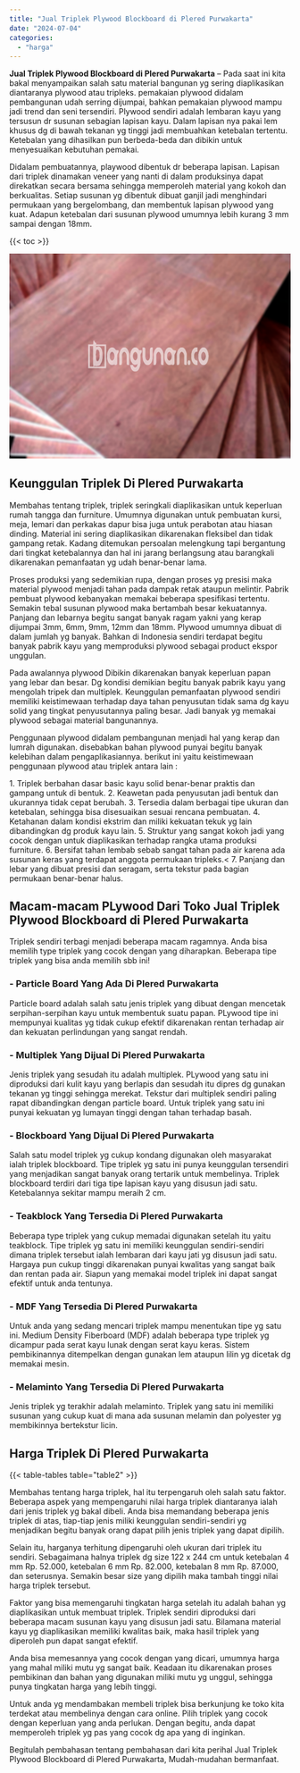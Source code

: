 ```yaml
---
title: "Jual Triplek Plywood Blockboard di Plered Purwakarta"
date: "2024-07-04"
categories: 
  - "harga"
---
```


**Jual Triplek Plywood Blockboard di Plered Purwakarta** – Pada saat ini kita bakal menyampaikan salah satu material bangunan yg sering diaplikasikan diantaranya plywood atau tripleks. pemakaian plywood didalam pembangunan udah serring dijumpai, bahkan pemakaian plywood mampu jadi trend dan seni tersendiri. Plywood sendiri adalah lembaran kayu yang tersusun dr susunan sebagian lapisan kayu. Dalam lapisan nya pakai lem khusus dg di bawah tekanan yg tinggi jadi membuahkan ketebalan tertentu. Ketebalan yang dihasilkan pun berbeda-beda dan dibikin untuk menyesuaikan kebutuhan pemakai.

Didalam pembuatannya, playwood dibentuk dr beberapa lapisan. Lapisan dari triplek dinamakan veneer yang nanti di dalam produksinya dapat direkatkan secara bersama sehingga memperoleh material yang kokoh dan berkualitas. Setiap susunan yg dibentuk dibuat ganjil jadi menghindari permukaan yang bergelombang, dan membentuk lapisan plywood yang kuat. Adapun ketebalan dari susunan plywood umumnya lebih kurang 3 mm sampai dengan 18mm.

{{< toc >}}

![Jual Triplek Plywood Blockboard di Plered Purwakarta](/images/jual-triplek-murah-05.png)

## Keunggulan Triplek Di Plered Purwakarta

Membahas tentang triplek, triplek seringkali diaplikasikan untuk keperluan rumah tangga dan furniture. Umumnya digunakan untuk pembuatan kursi, meja, lemari dan perkakas dapur bisa juga untuk perabotan atau hiasan dinding. Material ini sering diaplikasikan dikarenakan fleksibel dan tidak gampang retak. Kadang ditemukan persoalan melengkung tapi bergantung dari tingkat ketebalannya dan hal ini jarang berlangsung atau barangkali dikarenakan pemanfaatan yg udah benar-benar lama.

Proses produksi yang sedemikian rupa, dengan proses yg presisi maka material plywood menjadi tahan pada dampak retak ataupun melintir. Pabrik pembuat plywood kebanyakan memakai beberapa spesifikasi tertentu. Semakin tebal susunan plywood maka bertambah besar kekuatannya. Panjang dan lebarnya begitu sangat banyak ragam yakni yang kerap dijumpai 3mm, 6mm, 9mm, 12mm dan 18mm. Plywood umumnya dibuat di dalam jumlah yg banyak. Bahkan di Indonesia sendiri terdapat begitu banyak pabrik kayu yang memproduksi plywood sebagai product ekspor unggulan.

Pada awalannya plywood Dibikin dikarenakan banyak keperluan papan yang lebar dan besar. Dg kondisi demikian begitu banyak pabrik kayu yang mengolah tripek dan multiplek. Keunggulan pemanfaatan plywood sendiri memiliki keistimewaan terhadap daya tahan penyusutan tidak sama dg kayu solid yang tingkat penyusutannya paling besar. Jadi banyak yg memakai plywood sebagai material bangunannya.

Penggunaan plywood didalam pembangunan menjadi hal yang kerap dan lumrah digunakan. disebabkan bahan plywood punyai begitu banyak kelebihan dalam pengaplikasiannya. berikut ini yaitu keistimewaan penggunaan plywood atau triplek antara lain :

1\. Triplek berbahan dasar basic kayu solid benar-benar praktis dan gampang untuk di bentuk. 2. Keawetan pada penyusutan jadi bentuk dan ukurannya tidak cepat berubah. 3. Tersedia dalam berbagai tipe ukuran dan ketebalan, sehingga bisa disesuaikan sesuai rencana pembuatan. 4. Ketahanan dalam kondisi ekstrim dan miliki kekuatan tekuk yg lain dibandingkan dg produk kayu lain. 5. Struktur yang sangat kokoh jadi yang cocok dengan untuk diaplikasikan terhadap rangka utama produksi furniture. 6. Bersifat tahan lembab sebab sangat tahan pada air karena ada susunan keras yang terdapat anggota permukaan tripleks.< 7. Panjang dan lebar yang dibuat presisi dan seragam, serta tekstur pada bagian permukaan benar-benar halus.

## Macam-macam PLywood Dari Toko Jual Triplek Plywood Blockboard di Plered Purwakarta

Triplek sendiri terbagi menjadi beberapa macam ragamnya. Anda bisa memilih type triplek yang cocok dengan yang diharapkan. Beberapa tipe triplek yang bisa anda memilih sbb ini!

### \- Particle Board Yang Ada Di Plered Purwakarta

Particle board adalah salah satu jenis triplek yang dibuat dengan mencetak serpihan-serpihan kayu untuk membentuk suatu papan. PLywood tipe ini mempunyai kualitas yg tidak cukup efektif dikarenakan rentan terhadap air dan kekuatan perlindungan yang sangat rendah.

### \- Multiplek Yang Dijual Di Plered Purwakarta

Jenis triplek yang sesudah itu adalah multiplek. PLywood yang satu ini diproduksi dari kulit kayu yang berlapis dan sesudah itu dipres dg gunakan tekanan yg tinggi sehingga merekat. Tekstur dari multiplek sendiri paling rapat dibandingkan dengan particle board. Untuk triplek yang satu ini punyai kekuatan yg lumayan tinggi dengan tahan terhadap basah.

### \- Blockboard Yang Dijual Di Plered Purwakarta

Salah satu model triplek yg cukup kondang digunakan oleh masyarakat ialah triplek blockboard. Tipe triplek yg satu ini punya keunggulan tersendiri yang menjadikan sangat banyak orang tertarik untuk membelinya. Triplek blockboard terdiri dari tiga tipe lapisan kayu yang disusun jadi satu. Ketebalannya sekitar mampu meraih 2 cm.

### \- Teakblock Yang Tersedia Di Plered Purwakarta

Beberapa type triplek yang cukup memadai digunakan setelah itu yaitu teakblock. Tipe triplek yg satu ini memiliki keunggulan sendiri-sendiri dimana triplek tersebut ialah lembaran dari kayu jati yg disusun jadi satu. Hargaya pun cukup tinggi dikarenakan punyai kwalitas yang sangat baik dan rentan pada air. Siapun yang memakai model triplek ini dapat sangat efektif untuk anda tentunya.

### \- MDF Yang Tersedia Di Plered Purwakarta

Untuk anda yang sedang mencari triplek mampu menentukan tipe yg satu ini. Medium Density Fiberboard (MDF) adalah beberapa type triplek yg dicampur pada serat kayu lunak dengan serat kayu keras. Sistem pembikinannya ditempelkan dengan gunakan lem ataupun lilin yg dicetak dg memakai mesin.

### \- Melaminto Yang Tersedia Di Plered Purwakarta

Jenis triplek yg terakhir adalah melaminto. Triplek yang satu ini memiliki susunan yang cukup kuat di mana ada susunan melamin dan polyester yg membikinnya bertekstur licin.

## Harga Triplek Di Plered Purwakarta

{{< table-tables table="table2" >}}

Membahas tentang harga triplek, hal itu terpengaruh oleh salah satu faktor. Beberapa aspek yang mempengaruhi nilai harga triplek diantaranya ialah dari jenis triplek yg bakal dibeli. Anda bisa memandang beberapa jenis triplek di atas, tiap-tiap jenis miliki keunggulan sendiri-sendiri yg menjadikan begitu banyak orang dapat pilih jenis triplek yang dapat dipilih.

Selain itu, harganya terhitung dipengaruhi oleh ukuran dari triplek itu sendiri. Sebagaimana halnya triplek dg size 122 x 244 cm untuk ketebalan 4 mm Rp. 52.000, ketebalan 6 mm Rp. 82.000, ketebalan 8 mm Rp. 87.000, dan seterusnya. Semakin besar size yang dipilih maka tambah tinggi nilai harga triplek tersebut.

Faktor yang bisa memengaruhi tingkatan harga setelah itu adalah bahan yg diaplikasikan untuk membuat triplek. Triplek sendiri diproduksi dari beberapa macam susunan kayu yang disusun jadi satu. Bilamana material kayu yg diaplikasikan memiliki kwalitas baik, maka hasil triplek yang diperoleh pun dapat sangat efektif.

Anda bisa memesannya yang cocok dengan yang dicari, umumnya harga yang mahal miliki mutu yg sangat baik. Keadaan itu dikarenakan proses pembikinan dan bahan yang digunakan miliki mutu yg unggul, sehingga punya tingkatan harga yang lebih tinggi.

Untuk anda yg mendambakan membeli triplek bisa berkunjung ke toko kita terdekat atau membelinya dengan cara online. Pilih triplek yang cocok dengan keperluan yang anda perlukan. Dengan begitu, anda dapat memperoleh triplek yg pas yang cocok dg apa yang di inginkan.

Begitulah pembahasan tentang pembahasan dari kita perihal Jual Triplek Plywood Blockboard di Plered Purwakarta, Mudah-mudahan bermanfaat.
